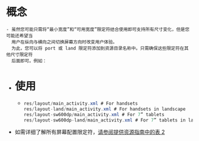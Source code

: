 # 概念
	- 虽然您可能只需将“最小宽度”和“可用宽度”限定符结合使用即可支持所有尺寸变化，但是您可能还希望当
	  用户在纵向与横向之间切换屏幕方向时改变用户体验。
	  为此，您可以将 port 或 land 限定符添加到资源目录名称中。只需确保这些限定符在其他尺寸限定符
	  后面即可。例如：
- # 使用
	- ```java
	  res/layout/main_activity.xml # For handsets
	  res/layout-land/main_activity.xml # For handsets in landscape
	  res/layout-sw600dp/main_activity.xml # For 7” tablets
	  res/layout-sw600dp-land/main_activity.xml # For 7” tablets in landscape
	  ```
- 如需详细了解所有屏幕配置限定符，[请参阅提供资源指南中的表 2](https://developer.android.com/guide/topics/resources/providing-resources?hl=zh-cn)